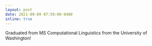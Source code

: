 ```yaml
---
layout: post
date: 2021-09-09 07:59:00-0400
inline: true
---
```


Graduated from MS Computational Linguistics from the University of Washington!
